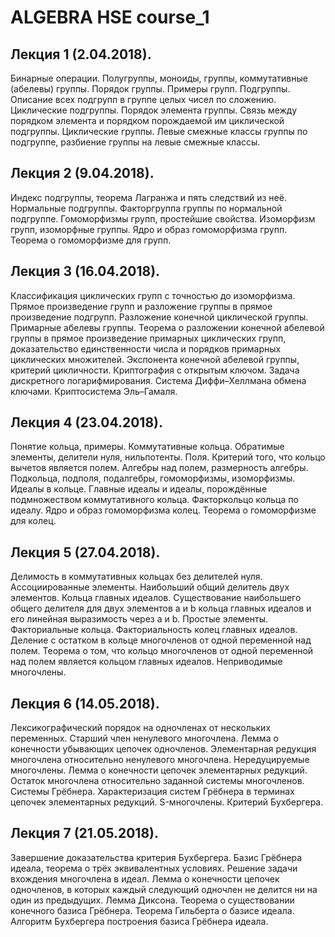 # ALGEBRA HSE course_1

## Лекция 1 (2.04.2018). 
Бинарные операции. Полугруппы, моноиды, группы, коммутативные (абелевы) группы. Порядок группы. Примеры групп. Подгруппы. Описание всех подгрупп в группе целых чисел по сложению. Циклические подгруппы. Порядок элемента группы. Связь между порядком элемента и порядком порождаемой им циклической подгруппы. Циклические группы. Левые смежные классы группы по подгруппе, разбиение группы на левые смежные классы.

## Лекция 2 (9.04.2018). 
Индекс подгруппы, теорема Лагранжа и пять следствий из неё. Нормальные подгруппы. Факторгруппа группы по нормальной подгруппе. Гомоморфизмы групп, простейшие свойства. Изоморфизм групп, изоморфные группы. Ядро и образ гомоморфизма групп. Теорема о гомоморфизме для групп.

## Лекция 3 (16.04.2018). 
Классификация циклических групп с точностью до изоморфизма. Прямое произведение групп и разложение группы в прямое произведение подгрупп. Разложение конечной циклической группы. Примарные абелевы группы. Теорема о разложении конечной абелевой группы в прямое произведение примарных циклических групп, доказательство единственности числа и порядков примарных циклических множителей. Экспонента конечной абелевой группы, критерий цикличности. Криптография с открытым ключом. Задача дискретного логарифмирования. Система Диффи–Хеллмана обмена ключами. Криптосистема Эль–Гамаля.

## Лекция 4 (23.04.2018). 
Понятие кольца, примеры. Коммутативные кольца. Обратимые элементы, делители нуля, нильпотенты. Поля. Критерий того, что кольцо вычетов является полем. Алгебры над полем, размерность алгебры. Подкольца, подполя, подалгебры, гомоморфизмы, изоморфизмы. Идеалы в кольце. Главные идеалы и идеалы, порождённые подмножеством коммутативного кольца. Факторкольцо кольца по идеалу. Ядро и образ гомоморфизма колец. Теорема о гомоморфизме для колец.

## Лекция 5 (27.04.2018).
Делимость в коммутативных кольцах без делителей нуля. Ассоциированные элементы. Наибольший общий делитель двух элементов. Кольца главных идеалов. Существование наибольшего общего делителя для двух элементов a и b кольца главных идеалов и его линейная выразимость через a и b. Простые элементы. Факториальные кольца. Факториальность колец главных идеалов. Деление с остатком в кольце многочленов от одной переменной над полем. Теорема о том, что кольцо многочленов от одной переменной над полем является кольцом главных идеалов. Неприводимые многочлены.

## Лекция 6 (14.05.2018).
Лексикографический порядок на одночленах от нескольких переменных. Старший член ненулевого многочлена. Лемма о конечности убывающих цепочек одночленов. Элементарная редукция многочлена относительно ненулевого многочлена. Нередуцируемые многочлены. Лемма о конечности цепочек элементарных редукций. Остаток многочлена относительно заданной системы многочленов. Системы Грёбнера. Характеризация систем Грёбнера в терминах цепочек элементарных редукций. S-многочлены. Критерий Бухбергера.

## Лекция 7 (21.05.2018). 
Завершение доказательства критерия Бухбергера. Базис Грёбнера идеала, теорема о трёх эквивалентных условиях. Решение задачи вхождения многочлена в идеал. Лемма о конечности цепочек одночленов, в которых каждый следующий одночлен не делится ни на один из предыдущих. Лемма Диксона. Теорема о существовании конечного базиса Грёбнера. Теорема Гильберта о базисе идеала. Алгоритм Бухбергера построения базиса Грёбнера идеала.
